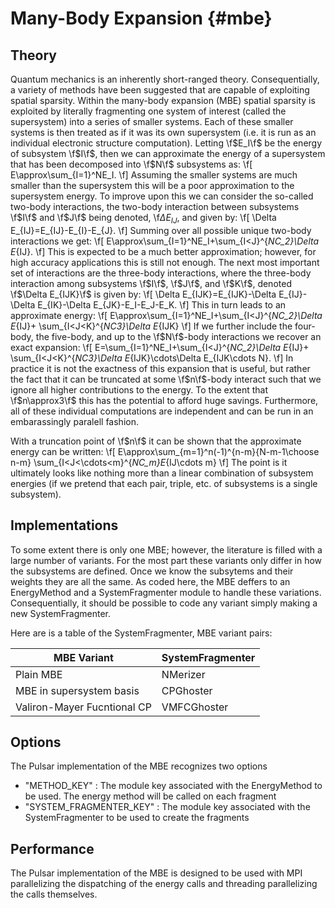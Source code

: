 Many-Body Expansion                                                       {#mbe}
===================

## Theory

Quantum mechanics is an inherently short-ranged theory.  Consequentially, a 
variety of methods have been suggested that are capable of exploiting spatial 
sparsity.  Within the many-body expansion (MBE) spatial sparsity is exploited by
 literally fragmenting one system of interest (called the supersystem) into a 
series of smaller systems.  Each of these smaller systems is then treated as if 
it was its own supersystem (i.e. it is run as an individual electronic structure 
computation).  Letting \f$E_I\f$ be the energy of subsystem \f$I\f$, then we can
approximate the energy of a supersystem that has been decomposed into \f$N\f$
subsystems as:
\f[
E\approx\sum_{I=1}^NE_I.
\f]
Assuming the smaller systems are much smaller than the supersystem this will be
a poor approximation to the supersystem energy.  To improve upon this we can
consider the so-called two-body interactions, the two-body interaction between
subsystems \f$I\f$ and \f$J\f$ being denoted, \f$\Delta E_{IJ}$, and given by:
\f[
\Delta E_{IJ}=E_{IJ}-E_{I}-E_{J}.
\f]
Summing over all possible unique two-body interactions we get:
\f[
E\approx\sum_{I=1}^NE_I+\sum_{I<J}^{_NC_2}\Delta E_{IJ}.
\f]
This is expected to be a much better approximation; however, for high accuracy
applications this is still not enough.  The next most important set of 
interactions are the three-body interactions, where the three-body interaction
among subsystems \f$I\f$, \f$J\f$, and \f$K\f$, denoted \f$\Delta E_{IJK}\f$ is
given by:
\f[
\Delta E_{IJK}=E_{IJK}-\Delta E_{IJ}-\Delta E_{IK}-\Delta E_{JK}-E_I-E_J-E_K.
\f]
This in turn leads to an approximate energy:
\f[
E\approx\sum_{I=1}^NE_I+\sum_{I<J}^{_NC_2}\Delta E_{IJ}+
         \sum_{I<J<K}^{_NC3}\Delta E_{IJK}
\f]
If we further include the four-body, the five-body, and up to the \f$N\f$-body
interactions we recover an exact expansion:
\f[
E=\sum_{I=1}^NE_I+\sum_{I<J}^{_NC_2}\Delta E_{IJ}+
         \sum_{I<J<K}^{_NC3}\Delta E_{IJK}\cdots\Delta E_{IJK\cdots N}.
\f]
In practice it is not the exactness of this expansion that is useful, but rather
the fact that it can be truncated at some \f$n\f$-body interact such that we 
ignore all higher contributions to the energy.  To the extent that 
\f$n\approx3\f$ this has the potential to afford huge savings.  Furthermore, all
of these individual computations are independent and can be run in an 
embarassingly paralell fashion.

With a truncation point of \f$n\f$ it can be shown that the approximate energy
can be written:
\f[
E\approx\sum_{m=1}^n(-1)^{n-m}{N-m-1\choose n-m}
        \sum_{I<J<\cdots<m}^{_NC_m}E_{IJ\cdots m}
\f]
The point is it ultimately looks like nothing more than a linear combination
of subsystem energies (if we pretend that each pair, triple, etc. of subsystems
is a single subsystem).

## Implementations

To some extent there is only one MBE; however, the literature is filled with a
large number of variants.  For the most part these variants only differ in how
the subsystems are defined.  Once we know the subsytems and their weights they
are all the same.  As coded here, the MBE deffers to an EnergyMethod and a
SystemFragmenter module to handle these variations.  Consequentially, it should
be possible to code any variant simply making a new SystemFragmenter.

Here are is a table of the SystemFragmenter, MBE variant pairs:


| MBE Variant                 | SystemFragmenter  |
|-----------------------------|-------------------|
| Plain MBE                   | NMerizer          |
| MBE in supersystem basis    | CPGhoster         |
| Valiron-Mayer Fucntional CP | VMFCGhoster       |

## Options

The Pulsar implementation of the MBE recognizes two options

- "METHOD_KEY" : The module key associated with the EnergyMethod to be used.
  The energy method will be called on each fragment
- "SYSTEM_FRAGMENTER_KEY" : The module key associated with the SystemFragmenter
  to be used to create the fragments

## Performance

The Pulsar implementation of the MBE is designed to be used with MPI
parallelizing the dispatching of the energy calls and threading parallelizing
the calls themselves.  